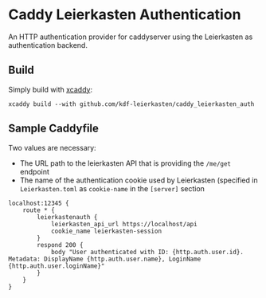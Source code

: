 # Caddy Leierkasten Authentication
An HTTP authentication provider for caddyserver using the Leierkasten as authentication backend.

## Build
Simply build with [xcaddy](https://github.com/caddyserver/xcaddy):
```
xcaddy build --with github.com/kdf-leierkasten/caddy_leierkasten_auth
```

## Sample Caddyfile
Two values are necessary:
* The URL path to the leierkasten API that is providing the `/me/get` endpoint
* The name of the authentication cookie used by Leierkasten (specified in `Leierkasten.toml` as `cookie-name` in the `[server]` section

```
localhost:12345 {
    route * {
        leierkastenauth {
            leierkasten_api_url https://localhost/api
            cookie_name leierkasten-session
        }
        respond 200 {
            body "User authenticated with ID: {http.auth.user.id}. Metadata: DisplayName {http.auth.user.name}, LoginName {http.auth.user.loginName}"
        }
    }
}
```

